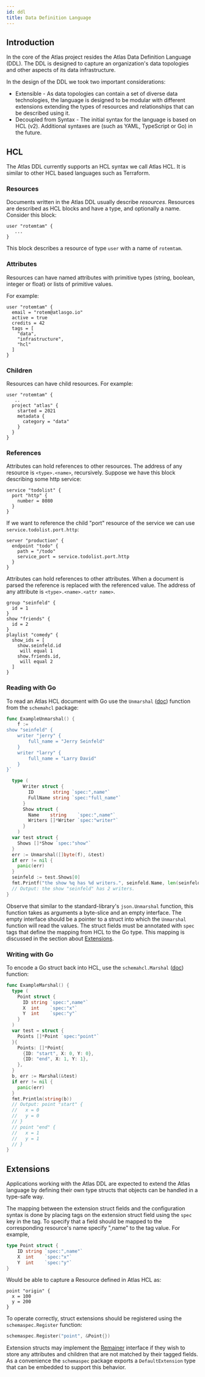 ```yaml
---
id: ddl 
title: Data Definition Language
---
```


## Introduction

In the core of the Atlas project resides the Atlas Data Definition Language (DDL). The DDL is designed to capture an
organization's data topologies and other aspects of its data infrastructure.

In the design of the DDL we took two important considerations:

* Extensible - As data topologies can contain a set of diverse data technologies, the language is designed to be modular
  with different extensions extending the types of resources and relationships that can be described using it.
* Decoupled from Syntax - The initial syntax for the language is based on HCL (v2). Additional 
syntaxes are (such as YAML, TypeScript or Go) in the future.

## HCL

The Atlas DDL currently supports an HCL syntax we call Atlas HCL. It is similar to other HCL based languages such as
Terraform.

### Resources

Documents written in the Atlas DDL usually describe _resources_. Resources are described as HCL blocks and have a type,
and optionally a name. Consider this block:

```hcl
user "rotemtam" {
   ...
}
```

This block describes a resource of type `user` with a name of `rotemtam`.

### Attributes

Resources can have named attributes with primitive types (string, boolean, integer or float)
or lists of primitive values.

For example:

```hcl
user "rotemtam" {
  email = "rotem@atlasgo.io"
  active = true
  credits = 42
  tags = [
    "data",
    "infrastructure",
    "hcl"
  ]
}
```

### Children

Resources can have child resources. For example:

```hcl
user "rotemtam" {
   ..
  project "atlas" {
    started = 2021
    metadata {
      category = "data"
    }
  }
}
```

### References

Attributes can hold references to other resources. The address of any resource is
`<type>.<name>`, recursively. Suppose we have this block describing some http service:

```hcl
service "todolist" {
  port "http" {
    number = 8080
  }
}
```

If we want to reference the child "port" resource of the service we can use
`service.todolist.port.http`:

```hcl
server "production" {
  endpoint "todo" {
    path = "/todo"
    service_port = service.todolist.port.http
  }
}
```

Attributes can hold references to other attributes. When a document is parsed the reference is replaced with the
referenced value. The address of any attribute is `<type>.<name>.<attr name>`.

```hcl
group "seinfeld" {
  id = 1
}
show "friends" {
  id = 2
}
playlist "comedy" {
  show_ids = [
    show.seinfeld.id
     will equal 1
    show.friends.id,
     will equal 2 
  ]
}
```

### Reading with Go

To read an Atlas HCL document with Go use the `Unmarshal` ([doc](https://pkg.go.dev/ariga.io/atlas/schema/schemaspec/schemahcl#Unmarshal)) function
from the `schemahcl` package:

```go
func ExampleUnmarshal() {
    f := `
show "seinfeld" {
	writer "jerry" {
		full_name = "Jerry Seinfeld"	
	}
	writer "larry" {
		full_name = "Larry David"	
	}
}`

  type (
      Writer struct {
        ID       string `spec:",name"`
        FullName string `spec:"full_name"`
      }
      Show struct {
        Name    string    `spec:",name"`
        Writers []*Writer `spec:"writer"`
      }
    )
  var test struct {
    Shows []*Show `spec:"show"`
  }
  err := Unmarshal([]byte(f), &test)
  if err != nil {
    panic(err)
  }
  seinfeld := test.Shows[0]
  fmt.Printf("the show %q has %d writers.", seinfeld.Name, len(seinfeld.Writers))
  // Output: the show "seinfeld" has 2 writers.
}

```

Observe that similar to the standard-library's `json.Unmarshal` function, this function
takes as arguments a byte-slice and an empty interface.  The empty interface should be a
pointer to a struct into which the `Unmarshal` function will read the values. The struct
fields must be annotated with `spec` tags that define the mapping from HCL to the Go type.
This mapping is discussed in the section about [Extensions](#Extensions).

### Writing with Go

To encode a Go struct back into HCL, use the `schemahcl.Marshal`
([doc](https://pkg.go.dev/ariga.io/atlas/schema/schemaspec/schemahcl#Marshal)) function:

```go
func ExampleMarshal() {
  type (
    Point struct {
      ID string `spec:",name"`
      X  int    `spec:"x"`
      Y  int    `spec:"y"`
    }
  )
  var test = struct {
    Points []*Point `spec:"point"`
  }{
    Points: []*Point{
      {ID: "start", X: 0, Y: 0},
      {ID: "end", X: 1, Y: 1},
    },
  }
  b, err := Marshal(&test)
  if err != nil {
    panic(err)
  }
  fmt.Println(string(b))
  // Output: point "start" {
  //   x = 0
  //   y = 0
  // }
  // point "end" {
  //   x = 1
  //   y = 1
  // }
}
```

## Extensions

Applications working with the Atlas DDL are expected to extend the Atlas language by
defining their own type structs that objects can be handled in a type-safe way. 

The mapping between the extension struct fields and the configuration syntax is done by placing tags on the
extension struct field using the `spec` key in the tag. To specify that a field should be mapped to
the corresponding resource's name specify ",name" to the tag value. For example,
```go
type Point struct {
    ID string `spec:",name"`
    X  int    `spec:"x"`
    Y  int    `spec:"y"`
}
```

Would be able to capture a Resource defined in Atlas HCL as:

```hcl
point "origin" {
  x = 100
  y = 200
}
```

To operate correctly, struct extensions should be registered using the `schemaspec.Register`
function:

```go
schemaspec.Register("point", &Point{})
```

Extension structs may implement the [Remainer](https://pkg.go.dev/ariga.io/atlas/schema/schemaspec#Remainer)
interface if they wish to store any attributes and children that are not matched by their
tagged fields. As a convenience the `schemaspec` package exports a `DefaultExtension` type that
can be embedded to support this behavior.
